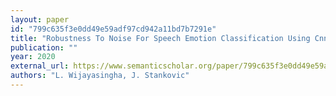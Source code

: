 ```yaml
---
layout: paper
id: "799c635f3e0dd49e59adf97cd942a11bd7b7291e"
title: "Robustness To Noise For Speech Emotion Classification Using Cnns And Attention Mechanisms"
publication: ""
year: 2020
external_url: https://www.semanticscholar.org/paper/799c635f3e0dd49e59adf97cd942a11bd7b7291e
authors: "L. Wijayasingha, J. Stankovic"
---
```

